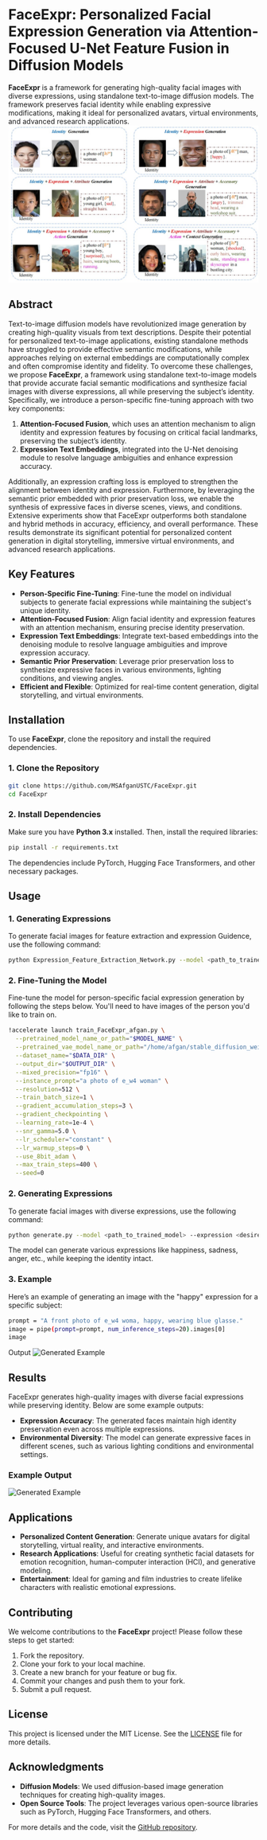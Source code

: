 
# FaceExpr: Personalized Facial Expression Generation via Attention-Focused U-Net Feature Fusion in Diffusion Models

**FaceExpr** is a framework for generating high-quality facial images with diverse expressions, using standalone text-to-image diffusion models. The framework preserves facial identity while enabling expressive modifications, making it ideal for personalized avatars, virtual environments, and advanced research applications.
![Generated Example](images/Main.jpg)
## Abstract

Text-to-image diffusion models have revolutionized image generation by creating high-quality visuals from text descriptions. Despite their potential for personalized text-to-image applications, existing standalone methods have struggled to provide effective semantic modifications, while approaches relying on external embeddings are computationally complex and often compromise identity and fidelity. To overcome these challenges, we propose **FaceExpr**, a framework using standalone text-to-image models that provide accurate facial semantic modifications and synthesize facial images with diverse expressions, all while preserving the subject’s identity. Specifically, we introduce a person-specific fine-tuning approach with two key components:

1. **Attention-Focused Fusion**, which uses an attention mechanism to align identity and expression features by focusing on critical facial landmarks, preserving the subject’s identity.
2. **Expression Text Embeddings**, integrated into the U-Net denoising module to resolve language ambiguities and enhance expression accuracy.

Additionally, an expression crafting loss is employed to strengthen the alignment between identity and expression. Furthermore, by leveraging the semantic prior embedded with prior preservation loss, we enable the synthesis of expressive faces in diverse scenes, views, and conditions. Extensive experiments show that FaceExpr outperforms both standalone and hybrid methods in accuracy, efficiency, and overall performance. These results demonstrate its significant potential for personalized content generation in digital storytelling, immersive virtual environments, and advanced research applications.

## Key Features

- **Person-Specific Fine-Tuning**: Fine-tune the model on individual subjects to generate facial expressions while maintaining the subject's unique identity.
- **Attention-Focused Fusion**: Align facial identity and expression features with an attention mechanism, ensuring precise identity preservation.
- **Expression Text Embeddings**: Integrate text-based embeddings into the denoising module to resolve language ambiguities and improve expression accuracy.
- **Semantic Prior Preservation**: Leverage prior preservation loss to synthesize expressive faces in various environments, lighting conditions, and viewing angles.
- **Efficient and Flexible**: Optimized for real-time content generation, digital storytelling, and virtual environments.

## Installation

To use **FaceExpr**, clone the repository and install the required dependencies.

### 1. Clone the Repository
```bash
git clone https://github.com/MSAfganUSTC/FaceExpr.git
cd FaceExpr
```

### 2. Install Dependencies
Make sure you have **Python 3.x** installed. Then, install the required libraries:

```bash
pip install -r requirements.txt
```

The dependencies include PyTorch, Hugging Face Transformers, and other necessary packages.

## Usage
### 1. Generating Expressions

To generate facial images for feature extraction and expression Guidence, use the following command:

```bash
python Expression_Feature_Extraction_Network.py --model <path_to_trained_model> --expression <desired_expression> --output_dir <output_images>
```
### 2. Fine-Tuning the Model

Fine-tune the model for person-specific facial expression generation by following the steps below. You'll need to have images of the person you'd like to train on.

```bash
!accelerate launch train_FaceExpr_afgan.py \
  --pretrained_model_name_or_path="$MODEL_NAME" \
  --pretrained_vae_model_name_or_path="/home/afgan/stable_diffusion_weights/madebyollinsdxl-vae-fp16-fix" \
  --dataset_name="$DATA_DIR" \
  --output_dir="$OUTPUT_DIR" \
  --mixed_precision="fp16" \
  --instance_prompt="a photo of e_w4 woman" \
  --resolution=512 \
  --train_batch_size=1 \
  --gradient_accumulation_steps=3 \
  --gradient_checkpointing \
  --learning_rate=1e-4 \
  --snr_gamma=5.0 \
  --lr_scheduler="constant" \
  --lr_warmup_steps=0 \
  --use_8bit_adam \
  --max_train_steps=400 \
  --seed=0
```

### 2. Generating Expressions

To generate facial images with diverse expressions, use the following command:

```bash
python generate.py --model <path_to_trained_model> --expression <desired_expression> --output_dir <output_images>
```

The model can generate various expressions like happiness, sadness, anger, etc., while keeping the identity intact.

### 3. Example
Here’s an example of generating an image with the "happy" expression for a specific subject:

```bash
prompt = "A front photo of e_w4 woma, happy, wearing blue glasse."
image = pipe(prompt=prompt, num_inference_steps=20).images[0]
image
```
Output
![Generated Example](images/output.jpg)
## Results

FaceExpr generates high-quality images with diverse facial expressions while preserving identity. Below are some example outputs:

- **Expression Accuracy**: The generated faces maintain high identity preservation even across multiple expressions.
- **Environmental Diversity**: The model can generate expressive faces in different scenes, such as various lighting conditions and environmental settings.

### Example Output
![Generated Example](images/example_output.png)

## Applications

- **Personalized Content Generation**: Generate unique avatars for digital storytelling, virtual reality, and interactive environments.
- **Research Applications**: Useful for creating synthetic facial datasets for emotion recognition, human-computer interaction (HCI), and generative modeling.
- **Entertainment**: Ideal for gaming and film industries to create lifelike characters with realistic emotional expressions.

## Contributing

We welcome contributions to the **FaceExpr** project! Please follow these steps to get started:

1. Fork the repository.
2. Clone your fork to your local machine.
3. Create a new branch for your feature or bug fix.
4. Commit your changes and push them to your fork.
5. Submit a pull request.

## License

This project is licensed under the MIT License. See the [LICENSE](LICENSE) file for more details.

## Acknowledgments

- **Diffusion Models**: We used diffusion-based image generation techniques for creating high-quality images.
- **Open Source Tools**: The project leverages various open-source libraries such as PyTorch, Hugging Face Transformers, and others.

For more details and the code, visit the [GitHub repository](https://github.com/PHFICML2024/FaceExpr.git).
